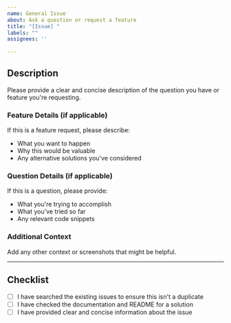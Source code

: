 ```yaml
---  
name: General Issue    
about: Ask a question or request a feature    
title: "[Issue] "    
labels: ""    
assignees: ''
    
---    
```


## Description
Please provide a clear and concise description of the question you have or feature you're requesting.

### Feature Details (if applicable)
If this is a feature request, please describe:
- What you want to happen
- Why this would be valuable
- Any alternative solutions you've considered

### Question Details (if applicable)
If this is a question, please provide:
- What you're trying to accomplish
- What you've tried so far
- Any relevant code snippets

### Additional Context
Add any other context or screenshots that might be helpful.
    
---    

## Checklist
- [ ] I have searched the existing issues to ensure this isn't a duplicate
- [ ] I have checked the documentation and README for a solution
- [ ] I have provided clear and concise information about the issue  